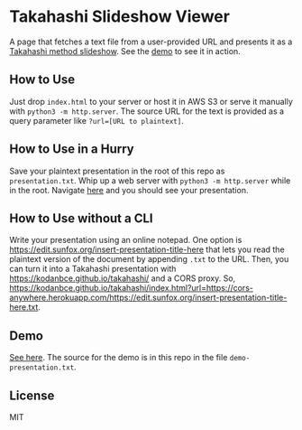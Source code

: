 Takahashi Slideshow Viewer
===

A page that fetches a text file from a user-provided URL and presents it as a [Takahashi method slideshow](https://en.wikipedia.org/wiki/Takahashi_method). See the [demo](https://kodanbce.github.io/takahashi/index.html?url=https://kodanbce.github.io/takahashi/demo-presentation.txt) to see it in action.

How to Use
---

Just drop `index.html` to your server or host it in AWS S3 or serve it manually with `python3 -m http.server`. The source URL for the text is provided as a query parameter like `?url=[URL to plaintext]`.

How to Use in a Hurry
---

Save your plaintext presentation in the root of this repo as `presentation.txt`. Whip up a web server with `python3 -m http.server` while in the root. Navigate [here](http://localhost:8000?url=http://localhost:8000/presentation.txt) and you should see your presentation.

How to Use without a CLI
---

Write your presentation using an online notepad. One option is https://edit.sunfox.org/insert-presentation-title-here that lets you read the plaintext version of the document by appending `.txt` to the URL. Then, you can turn it into a Takahashi presentation with https://kodanbce.github.io/takahashi/ and a CORS proxy. So, https://kodanbce.github.io/takahashi/index.html?url=https://cors-anywhere.herokuapp.com/https://edit.sunfox.org/insert-presentation-title-here.txt.

Demo
---

[See here](https://kodanbce.github.io/takahashi/index.html?url=https://kodanbce.github.io/takahashi/demo-presentation.txt). The source for the demo is in this repo in the file `demo-presentation.txt`.

License
---

MIT
